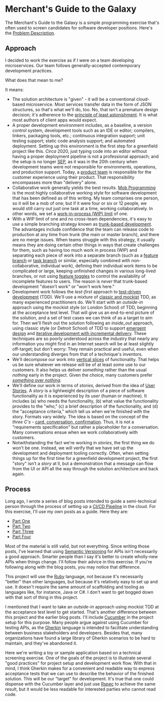 # Merchant's Guide to the Galaxy

The Merchant's Guide to the Galaxy is a simple programming exercise that's often used to screen candidates for software developer positions. Here's the [Problem Description](ProblemDescription.md).  

## Approach

I decided to work the exercise as if I were on a team developing microservices. Our team follows generally-accepted contemporary development practices. 

What does that mean to me? 

It means:

- The solution architecture is "given" - it will be a conventional cloud-based microservice. Most services transfer data in the form of JSON structures, so that's what we'll do, too. No, that isn't a premature design decision; it's adherence to the [principle of least astonishment](https://psychology.wikia.org/wiki/Principle_of_least_astonishment). It is what most authors of client apps would expect.
- A proper development environment includes, as a baseline, a version control system, development tools such as an IDE or editor; compilers, linkers, packaging tools, etc.; continuous integration support; unit testing support; static code analysis support; and automated deployment. Setting up this environment is the first step for a greenfield project like this. _Circa_ 2020, just typing code into an editor without having a proper deployment pipeline is not a professional approach; and the setup is no longer [SEP](https://en.wikipedia.org/wiki/Somebody_else%27s_problem), as it was in the 20th century when development teams were not responsible for environments, operations, and production support. Today, a [product team](https://uxplanet.org/10-things-that-characterize-a-modern-product-team-9fb86d2956f0) is responsible for the customer experience using their product. That responsibility encompasses more than "delivery" alone.
- Collaborative work generally yields the best results. [Mob Programming](https://mobprogramming.org/) is the most highly collaborative working style for software development that has been defined as of this writing. My team comprises one person, so it will be a mob of one; but if it were four or six or 12 people, we would still carry out just one task at a time, working collaboratively. In other words, we set a [work-in-process (WIP) limit](https://kanbanize.com/kanban-resources/getting-started/what-is-wip/) of one. 
- With a WIP limit of one and no cross-team dependencies, it's easy to use a simple branching strategy known as [trunk-based development](https://trunkbaseddevelopment.com/). The advantages include confidence that the team can release code to production at any time from trunk (the main or master branch), and there are no merge issues. When teams struggle with this strategy, it usually means they are doing certain other things in ways that create challenges for them, such as having too much work in process (WIP) and separating each piece of work into a separate branch (such as a [feature branch](https://www.atlassian.com/git/tutorials/comparing-workflows/feature-branch-workflow) or [task branch](https://stackoverflow.com/questions/22098634/how-to-do-a-branch-per-task-strategy-with-git) or similar, especially combined with non-collaborative, individual work), defining their individual work items to be complicated or large, keeping unfinished changes in various long-lived branches, or not using [feature toggles](https://www.martinfowler.com/articles/feature-toggles.html) to control the availability of incomplete features to users. The reason is _never_ that trunk-based development "doesn't work" or "won't work here." 
- Development work follows the _test-first_ approach to [test-driven development](https://en.wikipedia.org/wiki/Test-driven_development) (TDD). We'll use a mixture of [classic and mockist](https://paulbellamy.com/2018/12/testing-with-intent-5-two-schools-of-tdd) TDD, as many experienced practitioners do. We'll start with an _outside-in_ approach using the mockist style (or London School) of TDD, beginning at the acceptance test level. That will give us an end-to-end picture of the solution, and a set of test cases we can think of as a target to aim for. Then we'll flesh out the solution following an _inside_out_ approach, using classic style (or Detroit School) of TDD to support [emergent design](https://en.wikipedia.org/wiki/Emergent_Design) and [iterative development with incremental delivery](https://en.wikipedia.org/wiki/Iterative_and_incremental_development). These techniques are so poorly understood across the industry that nearly any information you might find in an Internet search will be at least slightly off-target; but don't worry: They remain practical and useful, even when our understanding diverges from that of a technique's inventors. 
- We'll decompose our work into [vertical slices](https://en.wikipedia.org/wiki/Vertical_slice) of functionality. That helps us be sure whatever we release will be of at least _some_ use to our customers. It also helps us deliver _something_ rather than the usual _nothing_ early in the project. Given the choice, many customers prefer [_something_ over _nothing_](https://pragprog.com/book/rjnsd/the-nature-of-software-development).
- We'll define our work in terms of _stories_, derived from the idea of [User Stories](https://en.wikipedia.org/wiki/User_story). A _story_ is a lightweight description of a piece of software functionality as it is experienced by its _user_ (human or machine). It includes (a) who needs the functionality, (b) what value the functionality provides to the "who," (c) a brief description of the functionality, and (d) the "acceptance criteria," which tell us when we're finished with the story. Formats vary widely. The idea is based on the concept of the _three C's_ - [card, conversation, confirmation](https://ronjeffries.com/xprog/articles/expcardconversationconfirmation/). Thus, it is not a "requirements specification" but rather a placeholder for a conversation. Many conversations ensue when we work collaboratively with customers. 
- Notwithstanding the fact we're working in _stories_, the first thing we do won't be one. Instead, we will verify that we have set up the development and deployment tooling correctly. Often, when setting things up for the first time for a greenfield development project, the first "story" isn't a _story_ at ll, but a demonstration that a message can flow from the UI or API all the way through the solution architecture and back again. 

## Process 

Long ago, I wrote a series of blog posts intended to guide a semi-technical person through the process of setting up a [CI/CD Pipeline](https://semaphoreci.com/blog/cicd-pipeline) in the cloud. For this exercise, I'll use my own posts as a guide. Here they are:

- [Part One](https://www.leadingagile.com/2018/06/build-a-ci-cd-pipeline-in-the-cloud-part-one/)
- [Part Two](https://www.leadingagile.com/2018/06/build-a-ci-cd-pipeline-in-the-cloud-part-two/)
- [Part Three](https://www.leadingagile.com/2018/06/build-a-ci-cd-pipeline-in-the-cloud-part-three/)
- [Part Four](https://www.leadingagile.com/2018/06/build-a-ci-cd-pipeline-in-the-cloud-part-four/)

Most of the material is still valid, but not everything. Since writing those posts, I've learned that using [Semantic Versioning](https://semver.org/) for APIs isn't necessarily a good approach. Smarter people than I say it's better to create wholly-new APIs when things change. I'll follow their advice in this exercise. If you're following along with the blog posts, you may notice that difference. 

This project will use the [Ruby](https://www.ruby-lang.org/en/) language, not because it's necessarily "better" than other languages, but because it's relatively easy to set up and use. It doesn't require the same amount of scaffolding and tooling as languages like, for instance, Java or C#. I don't want to get bogged down with that sort of thing in this project. 

I mentioned that I want to take an _outside-in_ approach using mockist TDD at the acceptance test level to get started. That's another difference between this project and the earlier blog posts. I'll include [Cucumber](https://github.com/cucumber/cucumber-ruby) in the project setup for this purpose. Many people argue against using Cucumber for testing APIs, as the [Gherkin](http://docs.behat.org/en/v2.5/guides/1.gherkin.html) language is intended to facilitate understanding between business stakeholders and developers. Besides that, many organizations have found a large library of Gherkin scenarios to be hard to maintain, and they've abandoned it. 

Here we're writing a toy or sample application based on a technical screening exercise. One of the goals of the project is to illustrate several "good practices" for project setup and development work flow. With that in mind, I think Gherkin makes for a convenient and readable way to express acceptance tests that we can use to describe the behavior of the finished solution. This will be our "target" for development. It's true that one could dispense with the Cucumber layer and just use [Rspec](https://rspec.info/) to achieve the same result, but it would be less readable for interested parties who cannot read code. 

